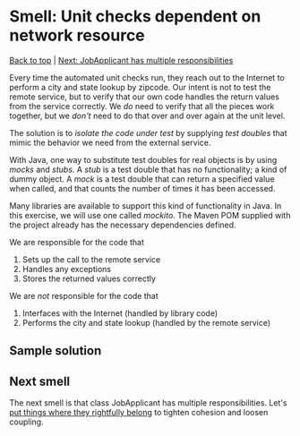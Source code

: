# Smell: Unit checks dependent on network resource

[Back to top](notes/notes.md) | [Next: JobApplicant has multiple responsibilities](notes-srp-violation.md)

Every time the automated unit checks run, they reach out to the Internet to perform a city and state lookup by zipcode. Our intent is not to test the remote service, but to verify that our own code handles the return values from the service correctly. We _do_ need to verify that all the pieces work together, but we _don't_ need to do that over and over again at the unit level.

The solution is to _isolate the code under test_ by supplying _test doubles_ that mimic the behavior we need from the external service. 

With Java, one way to substitute test doubles for real objects is by using _mocks_ and _stubs_. A _stub_ is a test double that has no functionality; a kind of dummy object. A _mock_ is a test double that can return a specified value when called, and that counts the number of times it has been accessed.

Many libraries are available to support this kind of functionality in Java. In this exercise, we will use one called _mockito_. The Maven POM supplied with the project already has the necessary dependencies defined. 

We are responsible for the code that

1. Sets up the call to the remote service
2. Handles any exceptions
3. Stores the returned values correctly

We are _not_ responsible for the code that

1. Interfaces with the Internet (handled by library code)
2. Performs the city and state lookup (handled by the remote service)




## Sample solution

## Next smell

The next smell is that class JobApplicant has multiple responsibilities. Let's [put things where they rightfully belong](notes-srp-violation.md) to tighten cohesion and loosen coupling.
